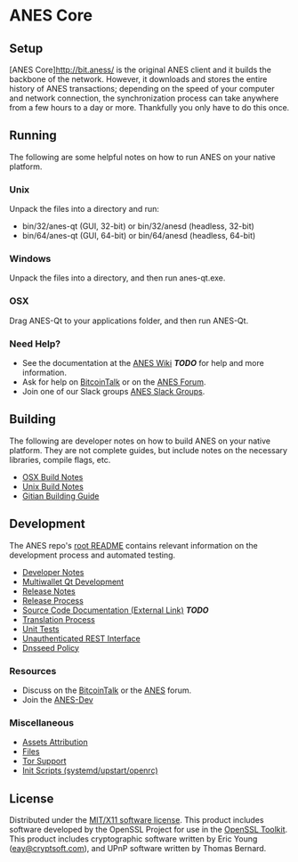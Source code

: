 ANES Core
=====================

Setup
---------------------
[ANES Core]http://bit.aness/ is the original ANES client and it builds the backbone of the network. However, it downloads and stores the entire history of ANES transactions; depending on the speed of your computer and network connection, the synchronization process can take anywhere from a few hours to a day or more. Thankfully you only have to do this once.

Running
---------------------
The following are some helpful notes on how to run ANES on your native platform.

### Unix

Unpack the files into a directory and run:

- bin/32/anes-qt (GUI, 32-bit) or bin/32/anesd (headless, 32-bit)
- bin/64/anes-qt (GUI, 64-bit) or bin/64/anesd (headless, 64-bit)

### Windows

Unpack the files into a directory, and then run anes-qt.exe.

### OSX

Drag ANES-Qt to your applications folder, and then run ANES-Qt.

### Need Help?

* See the documentation at the [ANES Wiki](https://en.bitcoin.it/wiki/Main_Page) ***TODO***
for help and more information.
* Ask for help on [BitcoinTalk](https://bitcointalk.org/index.php?topic=1604893.0) or on the [ANES Forum](https://google.forum.com/).
* Join one of our Slack groups [ANES Slack Groups](https://google.slack.com/).

Building
---------------------
The following are developer notes on how to build ANES on your native platform. They are not complete guides, but include notes on the necessary libraries, compile flags, etc.

- [OSX Build Notes](build-osx.md)
- [Unix Build Notes](build-unix.md)
- [Gitian Building Guide](gitian-building.md)

Development
---------------------
The ANES repo's [root README](https://github.com/ANESCRYPTO/ANES/blob/master/README.md) contains relevant information on the development process and automated testing.

- [Developer Notes](developer-notes.md)
- [Multiwallet Qt Development](multiwallet-qt.md)
- [Release Notes](release-notes.md)
- [Release Process](release-process.md)
- [Source Code Documentation (External Link)](https://dev.visucore.com/bitcoin/doxygen/) ***TODO***
- [Translation Process](translation_process.md)
- [Unit Tests](unit-tests.md)
- [Unauthenticated REST Interface](REST-interface.md)
- [Dnsseed Policy](dnsseed-policy.md)

### Resources

* Discuss on the [BitcoinTalk](https://bitcointalk.org/index.php?topic=1604893.0) or the [ANES](https://google.forum.com/) forum.
* Join the [ANES-Dev](https://google.slack.com/) 

### Miscellaneous
- [Assets Attribution](assets-attribution.md)
- [Files](files.md)
- [Tor Support](tor.md)
- [Init Scripts (systemd/upstart/openrc)](init.md)

License
---------------------
Distributed under the [MIT/X11 software license](http://www.opensource.org/licenses/mit-license.php).
This product includes software developed by the OpenSSL Project for use in the [OpenSSL Toolkit](https://www.openssl.org/). This product includes
cryptographic software written by Eric Young ([eay@cryptsoft.com](mailto:eay@cryptsoft.com)), and UPnP software written by Thomas Bernard.
